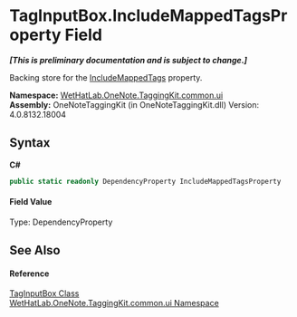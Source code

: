 # TagInputBox.IncludeMappedTagsProperty Field
 _**\[This is preliminary documentation and is subject to change.\]**_

Backing store for the <a href="e4af503b-4441-f6a1-38dc-29883271eb4c">IncludeMappedTags</a> property.

**Namespace:**&nbsp;<a href="043a9407-ac38-b3ac-7348-a6090af495ad">WetHatLab.OneNote.TaggingKit.common.ui</a><br />**Assembly:**&nbsp;OneNoteTaggingKit (in OneNoteTaggingKit.dll) Version: 4.0.8132.18004

## Syntax

**C#**<br />
``` C#
public static readonly DependencyProperty IncludeMappedTagsProperty
```


#### Field Value
Type: DependencyProperty

## See Also


#### Reference
<a href="8c43e75b-07b3-f855-ea15-72dde6bb8e11">TagInputBox Class</a><br /><a href="043a9407-ac38-b3ac-7348-a6090af495ad">WetHatLab.OneNote.TaggingKit.common.ui Namespace</a><br />